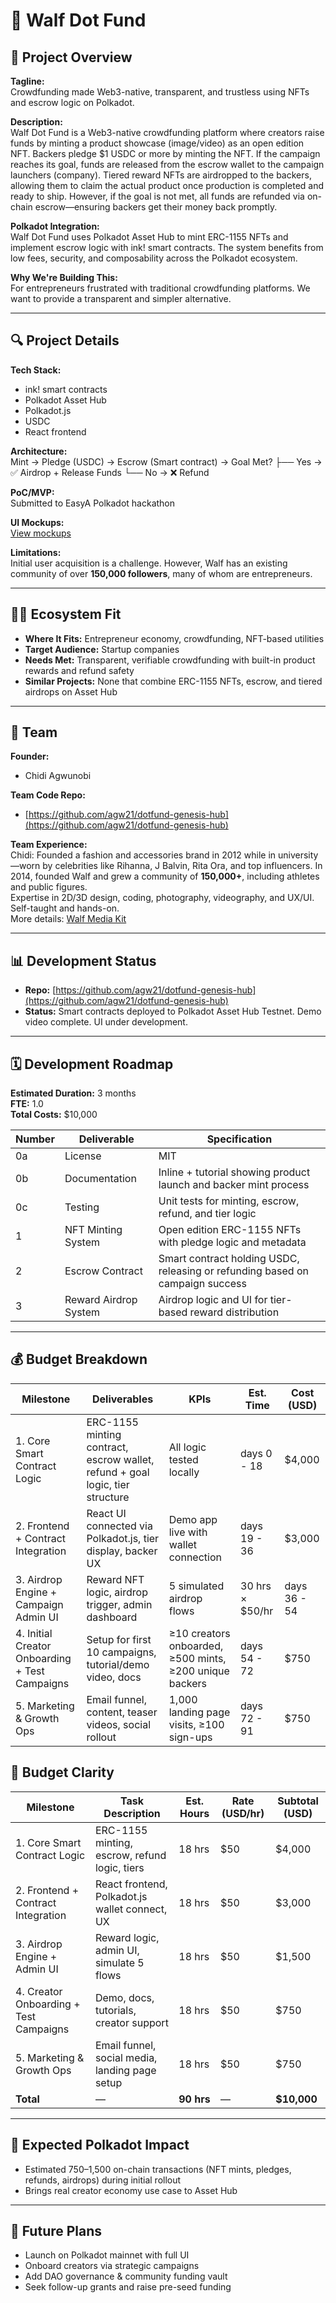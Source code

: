 # 📝 Walf Dot Fund

## 🌟 Project Overview

**Tagline:**  
Crowdfunding made Web3-native, transparent, and trustless using NFTs and escrow logic on Polkadot.

**Description:**  
Walf Dot Fund is a Web3-native crowdfunding platform where creators raise funds by minting a product showcase (image/video) as an open edition NFT. Backers pledge $1 USDC or more by minting the NFT. If the campaign reaches its goal, funds are released from the escrow wallet to the campaign launchers (company). Tiered reward NFTs are airdropped to the backers, allowing them to claim the actual product once production is completed and ready to ship. However, if the goal is not met, all funds are refunded via on-chain escrow—ensuring backers get their money back promptly.

**Polkadot Integration:**  
Walf Dot Fund uses Polkadot Asset Hub to mint ERC-1155 NFTs and implement escrow logic with ink! smart contracts. The system benefits from low fees, security, and composability across the Polkadot ecosystem.

**Why We're Building This:**  
For entrepreneurs frustrated with traditional crowdfunding platforms. We want to provide a transparent and simpler alternative.

---

## 🔍 Project Details

**Tech Stack:**  
- ink! smart contracts  
- Polkadot Asset Hub  
- Polkadot.js  
- USDC  
- React frontend  

**Architecture:**  
Mint → Pledge (USDC) → Escrow (Smart contract) → Goal Met?
                         ├── Yes → ✅ Airdrop + Release Funds
                         └── No  → ❌ Refund

**PoC/MVP:**  
Submitted to EasyA Polkadot hackathon  

**UI Mockups:**  
[View mockups](https://dotfund-genesis-hub.lovable.app/)

**Limitations:**  
Initial user acquisition is a challenge. However, Walf has an existing community of over **150,000 followers**, many of whom are entrepreneurs.

---

## 🧍‍♂️ Ecosystem Fit

- **Where It Fits:** Entrepreneur economy, crowdfunding, NFT-based utilities  
- **Target Audience:** Startup companies  
- **Needs Met:** Transparent, verifiable crowdfunding with built-in product rewards and refund safety  
- **Similar Projects:** None that combine ERC-1155 NFTs, escrow, and tiered airdrops on Asset Hub

---

## 👥 Team

**Founder:**  
- Chidi Agwunobi

**Team Code Repo:**  
- [https://github.com/agw21/dotfund-genesis-hub](https://github.com/agw21/dotfund-genesis-hub)

**Team Experience:**  
Chidi: Founded a fashion and accessories brand in 2012 while in university—worn by celebrities like Rihanna, J Balvin, Rita Ora, and top influencers. In 2014, founded Walf and grew a community of **150,000+**, including athletes and public figures.  
Expertise in 2D/3D design, coding, photography, videography, and UX/UI. Self-taught and hands-on.  
More details: [Walf Media Kit](https://walf.co/wp-content/uploads/2024/11/WALF-2024-media-kit.pdf)

---

## 📊 Development Status

- **Repo:** [https://github.com/agw21/dotfund-genesis-hub](https://github.com/agw21/dotfund-genesis-hub)  
- **Status:** Smart contracts deployed to Polkadot Asset Hub Testnet. Demo video complete. UI under development.

---

## 🗓️ Development Roadmap

**Estimated Duration:** 3 months  
**FTE:** 1.0  
**Total Costs:** $10,000

| Number | Deliverable           | Specification |
|--------|------------------------|---------------|
| 0a     | License                | MIT           |
| 0b     | Documentation          | Inline + tutorial showing product launch and backer mint process |
| 0c     | Testing                | Unit tests for minting, escrow, refund, and tier logic |
| 1      | NFT Minting System     | Open edition ERC-1155 NFTs with pledge logic and metadata |
| 2      | Escrow Contract        | Smart contract holding USDC, releasing or refunding based on campaign success |
| 3      | Reward Airdrop System  | Airdrop logic and UI for tier-based reward distribution |

---

## 💰 Budget Breakdown

| Milestone | Deliverables | KPIs | Est. Time | Cost (USD) |
|----------|--------------|------|-----------|------------|
| 1. Core Smart Contract Logic | ERC-1155 minting contract, escrow wallet, refund + goal logic, tier structure | All logic tested locally | days 0 - 18 | $4,000 |
| 2. Frontend + Contract Integration | React UI connected via Polkadot.js, tier display, backer UX | Demo app live with wallet connection | days 19 - 36 | $3,000 |
| 3. Airdrop Engine + Campaign Admin UI | Reward NFT logic, airdrop trigger, admin dashboard | 5 simulated airdrop flows | 30 hrs × $50/hr | days 36 - 54 |
| 4. Initial Creator Onboarding + Test Campaigns | Setup for first 10 campaigns, tutorial/demo video, docs | ≥10 creators onboarded, ≥500 mints, ≥200 unique backers | days 54 - 72 | $750 |
| 5. Marketing & Growth Ops | Email funnel, content, teaser videos, social rollout | 1,000 landing page visits, ≥100 sign-ups | days 72 - 91 | $750 |

## 🧾 Budget Clarity

| Milestone                            | Task Description                                      | Est. Hours | Rate (USD/hr) | Subtotal (USD) |
|-------------------------------------|-------------------------------------------------------|------------|----------------|----------------|
| 1. Core Smart Contract Logic        | ERC-1155 minting, escrow, refund logic, tiers         | 18 hrs     | $50            | $4,000         |
| 2. Frontend + Contract Integration  | React frontend, Polkadot.js wallet connect, UX        | 18 hrs     | $50            | $3,000         |
| 3. Airdrop Engine + Admin UI        | Reward logic, admin UI, simulate 5 flows              | 18 hrs     | $50            | $1,500         |
| 4. Creator Onboarding + Test Campaigns | Demo, docs, tutorials, creator support             | 18 hrs     | $50            | $750           |
| 5. Marketing & Growth Ops           | Email funnel, social media, landing page setup        | 18 hrs     | $50            | $750           |
| **Total**                           | —                                                     | **90 hrs**| —              | **$10,000**    |

---
## 🔗 Expected Polkadot Impact

- Estimated 750–1,500 on-chain transactions (NFT mints, pledges, refunds, airdrops) during initial rollout  
- Brings real creator economy use case to Asset Hub  
---

## 🔮 Future Plans

- Launch on Polkadot mainnet with full UI  
- Onboard creators via strategic campaigns  
- Add DAO governance & community funding vault  
- Seek follow-up grants and raise pre-seed funding  

